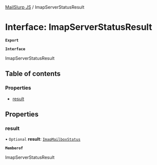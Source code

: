 [MailSlurp JS](../README.md) / ImapServerStatusResult

# Interface: ImapServerStatusResult

**`Export`**

**`Interface`**

ImapServerStatusResult

## Table of contents

### Properties

- [result](ImapServerStatusResult.md#result)

## Properties

### result

• `Optional` **result**: [`ImapMailboxStatus`](ImapMailboxStatus.md)

**`Memberof`**

ImapServerStatusResult
